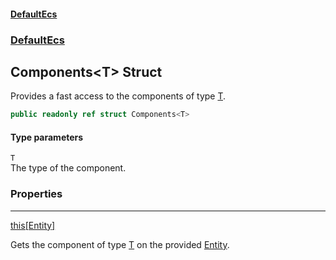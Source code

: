 #### [DefaultEcs](DefaultEcs.md 'DefaultEcs')
### [DefaultEcs](DefaultEcs.md#DefaultEcs 'DefaultEcs')
## Components&lt;T&gt; Struct
Provides a fast access to the components of type [T](Components_T_.md#DefaultEcs_Components_T__T 'DefaultEcs.Components&lt;T&gt;.T').  
```csharp
public readonly ref struct Components<T>
```
#### Type parameters
<a name='DefaultEcs_Components_T__T'></a>
`T`  
The type of the component.
  
### Properties

***
[this[Entity]](Components_T__this_Entity_.md 'DefaultEcs.Components&lt;T&gt;.this[DefaultEcs.Entity]')

Gets the component of type [T](Components_T_.md#DefaultEcs_Components_T__T 'DefaultEcs.Components&lt;T&gt;.T') on the provided [Entity](Entity.md 'DefaultEcs.Entity').  
